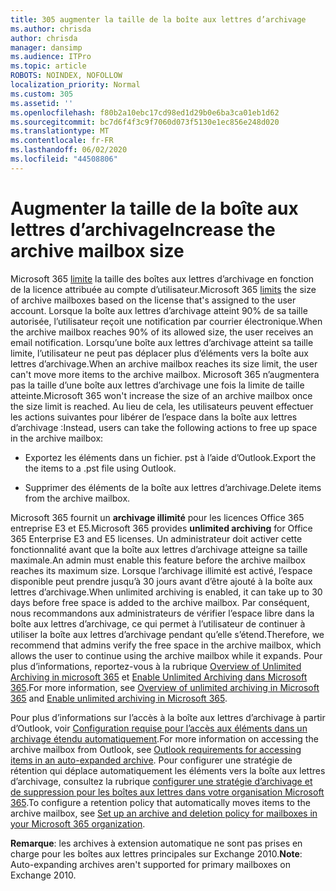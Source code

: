 ```yaml
---
title: 305 augmenter la taille de la boîte aux lettres d’archivage
ms.author: chrisda
author: chrisda
manager: dansimp
ms.audience: ITPro
ms.topic: article
ROBOTS: NOINDEX, NOFOLLOW
localization_priority: Normal
ms.custom: 305
ms.assetid: ''
ms.openlocfilehash: f80b2a10ebc17cd98ed1d29b0e6ba3ca01eb1d62
ms.sourcegitcommit: bc7d6f4f3c9f7060d073f5130e1ec856e248d020
ms.translationtype: MT
ms.contentlocale: fr-FR
ms.lasthandoff: 06/02/2020
ms.locfileid: "44508806"
---
```

# <a name="increase-the-archive-mailbox-size"></a><span data-ttu-id="d8aec-102">Augmenter la taille de la boîte aux lettres d’archivage</span><span class="sxs-lookup"><span data-stu-id="d8aec-102">Increase the archive mailbox size</span></span>

<span data-ttu-id="d8aec-103">Microsoft 365 [limite](https://docs.microsoft.com/office365/servicedescriptions/exchange-online-service-description/exchange-online-limits#mailbox-storage-limits) la taille des boîtes aux lettres d’archivage en fonction de la licence attribuée au compte d’utilisateur.</span><span class="sxs-lookup"><span data-stu-id="d8aec-103">Microsoft 365 [limits](https://docs.microsoft.com/office365/servicedescriptions/exchange-online-service-description/exchange-online-limits#mailbox-storage-limits) the size of archive mailboxes based on the license that's assigned to the user account.</span></span> <span data-ttu-id="d8aec-104">Lorsque la boîte aux lettres d’archivage atteint 90% de sa taille autorisée, l’utilisateur reçoit une notification par courrier électronique.</span><span class="sxs-lookup"><span data-stu-id="d8aec-104">When the archive mailbox reaches 90% of its allowed size, the user receives an email notification.</span></span> <span data-ttu-id="d8aec-105">Lorsqu’une boîte aux lettres d’archivage atteint sa taille limite, l’utilisateur ne peut pas déplacer plus d’éléments vers la boîte aux lettres d’archivage.</span><span class="sxs-lookup"><span data-stu-id="d8aec-105">When an archive mailbox reaches its size limit, the user can't move more items to the archive mailbox.</span></span> <span data-ttu-id="d8aec-106">Microsoft 365 n’augmentera pas la taille d’une boîte aux lettres d’archivage une fois la limite de taille atteinte.</span><span class="sxs-lookup"><span data-stu-id="d8aec-106">Microsoft 365 won't increase the size of an archive mailbox once the size limit is reached.</span></span> <span data-ttu-id="d8aec-107">Au lieu de cela, les utilisateurs peuvent effectuer les actions suivantes pour libérer de l’espace dans la boîte aux lettres d’archivage :</span><span class="sxs-lookup"><span data-stu-id="d8aec-107">Instead, users can take the following actions to free up space in the archive mailbox:</span></span>

- <span data-ttu-id="d8aec-108">Exportez les éléments dans un fichier. pst à l’aide d’Outlook.</span><span class="sxs-lookup"><span data-stu-id="d8aec-108">Export the the items to a .pst file using Outlook.</span></span>

- <span data-ttu-id="d8aec-109">Supprimer des éléments de la boîte aux lettres d’archivage.</span><span class="sxs-lookup"><span data-stu-id="d8aec-109">Delete items from the archive mailbox.</span></span>

<span data-ttu-id="d8aec-110">Microsoft 365 fournit un **archivage illimité** pour les licences Office 365 entreprise E3 et E5.</span><span class="sxs-lookup"><span data-stu-id="d8aec-110">Microsoft 365 provides **unlimited archiving** for Office 365 Enterprise E3 and E5 licenses.</span></span> <span data-ttu-id="d8aec-111">Un administrateur doit activer cette fonctionnalité avant que la boîte aux lettres d’archivage atteigne sa taille maximale.</span><span class="sxs-lookup"><span data-stu-id="d8aec-111">An admin must enable this feature before the archive mailbox reaches its maximum size.</span></span> <span data-ttu-id="d8aec-112">Lorsque l’archivage illimité est activé, l’espace disponible peut prendre jusqu’à 30 jours avant d’être ajouté à la boîte aux lettres d’archivage.</span><span class="sxs-lookup"><span data-stu-id="d8aec-112">When unlimited archiving is enabled, it can take up to 30 days before free space is added to the archive mailbox.</span></span> <span data-ttu-id="d8aec-113">Par conséquent, nous recommandons aux administrateurs de vérifier l’espace libre dans la boîte aux lettres d’archivage, ce qui permet à l’utilisateur de continuer à utiliser la boîte aux lettres d’archivage pendant qu’elle s’étend.</span><span class="sxs-lookup"><span data-stu-id="d8aec-113">Therefore, we recommend that admins verify the free space in the archive mailbox, which allows the user to continue using the archive mailbox while it expands.</span></span> <span data-ttu-id="d8aec-114">Pour plus d’informations, reportez-vous à la rubrique [Overview of Unlimited Archiving in microsoft 365](https://docs.microsoft.com/microsoft-365/compliance/unlimited-archiving) et [Enable Unlimited Archiving dans Microsoft 365](https://docs.microsoft.com/microsoft-365/compliance/enable-unlimited-archiving).</span><span class="sxs-lookup"><span data-stu-id="d8aec-114">For more information, see [Overview of unlimited archiving in Microsoft 365](https://docs.microsoft.com/microsoft-365/compliance/unlimited-archiving) and [Enable unlimited archiving in Microsoft 365](https://docs.microsoft.com/microsoft-365/compliance/enable-unlimited-archiving).</span></span>

<span data-ttu-id="d8aec-115">Pour plus d’informations sur l’accès à la boîte aux lettres d’archivage à partir d’Outlook, voir [Configuration requise pour l’accès aux éléments dans un archivage étendu automatiquement](https://docs.microsoft.com/microsoft-365/compliance/unlimited-archiving#outlook-requirements-for-accessing-items-in-an-auto-expanded-archive).</span><span class="sxs-lookup"><span data-stu-id="d8aec-115">For more information on accessing the archive mailbox from Outlook, see [Outlook requirements for accessing items in an auto-expanded archive](https://docs.microsoft.com/microsoft-365/compliance/unlimited-archiving#outlook-requirements-for-accessing-items-in-an-auto-expanded-archive).</span></span> <span data-ttu-id="d8aec-116">Pour configurer une stratégie de rétention qui déplace automatiquement les éléments vers la boîte aux lettres d’archivage, consultez la rubrique [configurer une stratégie d’archivage et de suppression pour les boîtes aux lettres dans votre organisation Microsoft 365](https://docs.microsoft.com/microsoft-365/compliance/set-up-an-archive-and-deletion-policy-for-mailboxes).</span><span class="sxs-lookup"><span data-stu-id="d8aec-116">To configure a retention policy that automatically moves items to the archive mailbox, see [Set up an archive and deletion policy for mailboxes in your Microsoft 365 organization](https://docs.microsoft.com/microsoft-365/compliance/set-up-an-archive-and-deletion-policy-for-mailboxes).</span></span>

<span data-ttu-id="d8aec-117">**Remarque**: les archives à extension automatique ne sont pas prises en charge pour les boîtes aux lettres principales sur Exchange 2010.</span><span class="sxs-lookup"><span data-stu-id="d8aec-117">**Note**: Auto-expanding archives aren't supported for primary mailboxes on Exchange 2010.</span></span>
